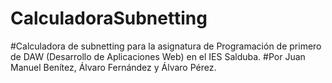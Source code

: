 # CalculadoraSubnetting
#Calculadora de subnetting para la asignatura de Programación de primero de DAW (Desarrollo de Aplicaciones Web) en el IES Salduba.
#Por Juan Manuel Benítez, Álvaro Fernández y Álvaro Pérez.
